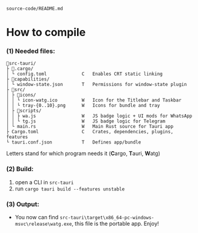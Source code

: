 `source-code/README.md`

# How to compile

### (1) Needed files:

```
📁src-tauri/                  
├ 📁.cargo/                
│ └ config.toml             C   Enables CRT static linking
├ 📁capabilities/
│ └ window-state.json       T   Permissions for window-state plugin
├ 📁src/                     
│ ├ 📁icons/                
│ │ └ icon-watg.ico         W   Icon for the Titlebar and Taskbar
│ │ └ tray-{0..10}.png      W   Icons for bundle and tray
│ ├ 📁scripts/              
│ │ ├ wa.js                 W   JS badge logic + UI mods for WhatsApp
│ │ └ tg.js                 W   JS badge logic for Telegram
│ └ main.rs                 W   Main Rust source for Tauri app
├ Cargo.toml                C   Crates, dependencies, plugins, features
└ tauri.conf.json           T   Defines app/bundle
```

Letters stand for which program needs it (**C**argo, **T**auri, **W**atg)

### (2) Build:

1. open a CLI in `src-tauri`
2. run `cargo tauri build --features unstable`

### (3) Output:

- You now can find `src-tauri\target\x86_64-pc-windows-msvc\release\watg.exe`, this file is the portable app. Enjoy!
